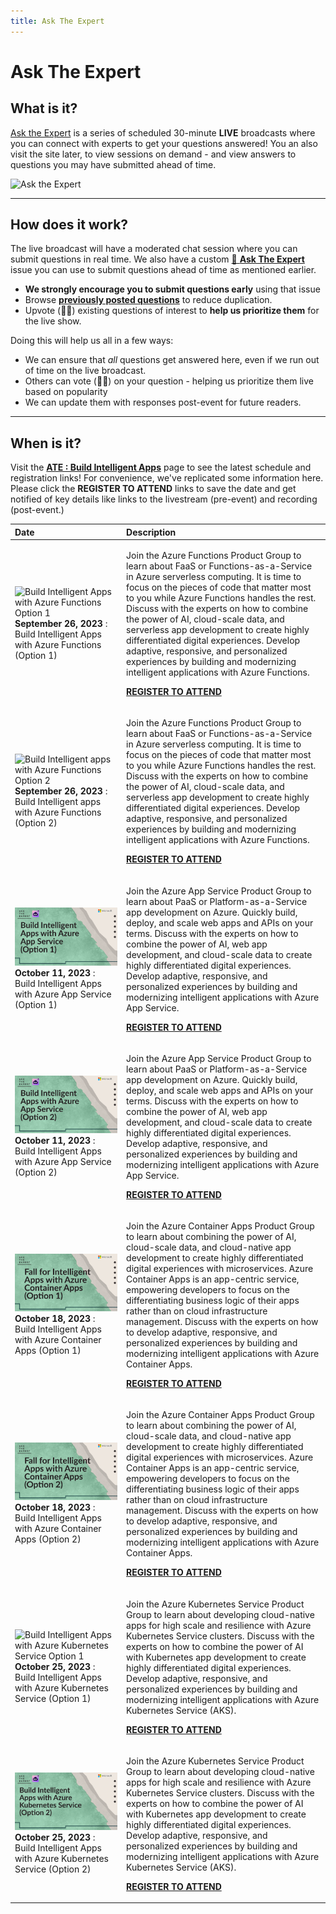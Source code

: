 ```yaml
---
title: Ask The Expert
---
```


# Ask The Expert

## What is it?

[Ask the Expert](https://docs.microsoft.com/shows/Ask-the-Expert/?WT.mc_id=javascript-99907-ninarasi) is a series of scheduled 30-minute **LIVE** broadcasts where you can connect with experts to get your questions answered! You an also visit the site later, to view sessions on demand - and view answers to questions you may have submitted ahead of time.

![Ask the Expert](../../../static/img/banners/serverless-ate.png)

---

## How does it work?

The live broadcast will have a moderated chat session where you can submit questions in real time. We also have a custom [🎤 **Ask The Expert**](https://github.com/Azure/Cloud-Native/issues/new?assignees=&labels=ask+the+expert&template=---ask-the-expert-.md&title=%5BAsk+The+Expert%5D++) issue you can use to submit questions ahead of time as mentioned earlier.

* **We strongly encourage you to submit questions early** using that issue
* Browse [**previously posted questions**](https://github.com/Azure/Cloud-Native/issues?q=+is%3Aissue+label%3A%22ask+the+expert%22+) to reduce duplication. 
* Upvote (👍🏽) existing questions of interest to **help us prioritize them** for the live show.

Doing this will help us all in a few ways:
 * We can ensure that _all_ questions get answered here, even if we run out of time on the live broadcast.
 * Others can vote (👍🏽) on your question - helping us prioritize them live based on popularity
 * We can update them with responses post-event for future readers.



---

## When is it?

Visit the [**ATE : Build Intelligent Apps**](https://aka.ms/fallforIA/ATE) page to see the latest schedule and registration links! For convenience, we've replicated some information here. Please click the **REGISTER TO ATTEND** links to save the date and get notified of key details like links to the livestream (pre-event) and recording (post-event.)

| Date | Description | 
|:---|:---|
| ![Build Intelligent Apps with Azure Functions Option 1](../../../static/img/fallforia/ATE-2023-09-26-p1-v2.png)**September 26, 2023** : Build Intelligent Apps with Azure Functions (Option 1) | <p> Join the Azure Functions Product Group to learn about FaaS or Functions-as-a-Service in Azure serverless computing. It is time to focus on the pieces of code that matter most to you while Azure Functions handles the rest. Discuss with the experts on how to combine the power of AI, cloud-scale data, and serverless app development to create highly differentiated digital experiences. Develop adaptive, responsive, and personalized experiences by building and modernizing intelligent applications with Azure Functions.</p><p> [**REGISTER TO ATTEND**](https://reactor.microsoft.com/en-us/reactor/events/20730/?WT.mc_id=javascript-99907-ninarasi)</p> |
| ![Build Intelligent apps with Azure Functions Option 2](../../../static/img/fallforia/ATE-2023-09-26-p2.png-v2)**September 26, 2023** : Build Intelligent apps with Azure Functions (Option 2)  | <p> Join the Azure Functions Product Group to learn about FaaS or Functions-as-a-Service in Azure serverless computing. It is time to focus on the pieces of code that matter most to you while Azure Functions handles the rest. Discuss with the experts on how to combine the power of AI, cloud-scale data, and serverless app development to create highly differentiated digital experiences. Develop adaptive, responsive, and personalized experiences by building and modernizing intelligent applications with Azure Functions. </p><p> [**REGISTER TO ATTEND**](https://reactor.microsoft.com/en-us/reactor/events/20731/?WT.mc_id=javascript-99907-ninarasi)</p> |
| ![Build Intelligent Apps with Azure App Service Option 1](../../../static/img/fallforia/ATE-2023-10-11-o1-v2.png)**October 11, 2023** : Build Intelligent Apps with Azure App Service (Option 1) | <p> Join the Azure App Service Product Group to learn about PaaS or Platform-as-a-Service app development on Azure. Quickly build, deploy, and scale web apps and APIs on your terms. Discuss with the experts on how to combine the power of AI, web app development, and cloud-scale data to create highly differentiated digital experiences. Develop adaptive, responsive, and personalized experiences by building and modernizing intelligent applications with Azure App Service. </p><p> [**REGISTER TO ATTEND**](https://reactor.microsoft.com/en-us/reactor/events/20734/?WT.mc_id=javascript-99907-ninarasi)</p> |
| ![Build Intelligent Apps with Azure App Service Option 2](../../../static/img/fallforia/ATE-2023-10-11-o2-v2.png)**October 11, 2023** : Build Intelligent Apps with Azure App Service (Option 2) | <p> Join the Azure App Service Product Group to learn about PaaS or Platform-as-a-Service app development on Azure. Quickly build, deploy, and scale web apps and APIs on your terms. Discuss with the experts on how to combine the power of AI, web app development, and cloud-scale data to create highly differentiated digital experiences. Develop adaptive, responsive, and personalized experiences by building and modernizing intelligent applications with Azure App Service. </p><p> [**REGISTER TO ATTEND**](https://reactor.microsoft.com/en-us/reactor/events/20735/?WT.mc_id=javascript-99907-ninarasi)</p> |
| ![Build Intelligent Apps with Azure Container Apps Option 1](../../../static/img/fallforia/ATE-2023-10-18-o1.jpg)**October 18, 2023** : Build Intelligent Apps with Azure Container Apps (Option 1) | <p>Join the Azure Container Apps Product Group to learn about combining the power of AI, cloud-scale data, and cloud-native app development to create highly differentiated digital experiences with microservices. Azure Container Apps is an app-centric service, empowering developers to focus on the differentiating business logic of their apps rather than on cloud infrastructure management. Discuss with the experts on how to develop adaptive, responsive, and personalized experiences by building and modernizing intelligent applications with Azure Container Apps.</p><p> [**REGISTER TO ATTEND**]( https://reactor.microsoft.com/en-us/reactor/events/20728/?WT.mc_id=javascript-99907-ninarasi)</p> |
| ![Build Intelligent apps with Azure Functions Option 2](../../../static/img/fallforia/ATE-2023-10-18-o2.jpg)**October 18, 2023** : Build Intelligent Apps with Azure Container Apps (Option 2) | <p> Join the Azure Container Apps Product Group to learn about combining the power of AI, cloud-scale data, and cloud-native app development to create highly differentiated digital experiences with microservices. Azure Container Apps is an app-centric service, empowering developers to focus on the differentiating business logic of their apps rather than on cloud infrastructure management. Discuss with the experts on how to develop adaptive, responsive, and personalized experiences by building and modernizing intelligent applications with Azure Container Apps.</p><p> [**REGISTER TO ATTEND**](https://reactor.microsoft.com/en-us/reactor/events/20729/?WT.mc_id=javascript-99907-ninarasi)</p> |
| ![Build Intelligent Apps with Azure Kubernetes Service Option 1](../../../static/img/fallforia/ATE-2023-10-25-o1-v2.jpngpg)**October 25, 2023** : Build Intelligent Apps with Azure Kubernetes Service (Option 1) | <p>Join the Azure Kubernetes Service Product Group to learn about developing cloud-native apps for high scale and resilience with Azure Kubernetes Service clusters. Discuss with the experts on how to combine the power of AI with Kubernetes app development to create highly differentiated digital experiences. Develop adaptive, responsive, and personalized experiences by building and modernizing intelligent applications with Azure Kubernetes Service (AKS).</p><p> [**REGISTER TO ATTEND**](https://reactor.microsoft.com/en-us/reactor/events/20732/?WT.mc_id=javascript-99907-ninarasi)</p> |
| ![Build Intelligent Apps with Azure Kubernetes Service Option 2](../../../static/img/fallforia/ATE-2023-10-25-o2-v2.png)**October 25, 2023** : Build Intelligent Apps with Azure Kubernetes Service (Option 2) | <p>Join the Azure Kubernetes Service Product Group to learn about developing cloud-native apps for high scale and resilience with Azure Kubernetes Service clusters. Discuss with the experts on how to combine the power of AI with Kubernetes app development to create highly differentiated digital experiences. Develop adaptive, responsive, and personalized experiences by building and modernizing intelligent applications with Azure Kubernetes Service (AKS).</p><p> [**REGISTER TO ATTEND**](https://reactor.microsoft.com/en-us/reactor/events/20733/?WT.mc_id=javascript-99907-ninarasi)</p> |